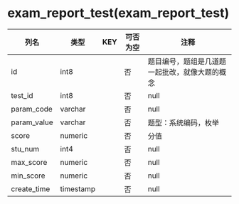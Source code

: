 # exam_report_test(exam_report_test)
| 列名   | 类型   | KEY  | 可否为空 | 注释   |
| ---- | ---- | ---- | ---- | ---- |
|id|int8||否|题目编号，题组是几道题一起批改，就像大题的概念|
|test_id|int8||否|null|
|param_code|varchar||否|null|
|param_value|varchar||否|题型：系统编码，枚举|
|score|numeric||否|分值|
|stu_num|int4||否|null|
|max_score|numeric||否|null|
|min_score|numeric||否|null|
|create_time|timestamp||否|null|
